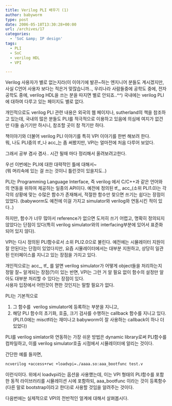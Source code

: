 ```yaml
---
title: Verilog PLI 배우기 (1)
author: babyworm
type: post
date: 2006-05-18T13:30:28+00:00
url: /archives/17
categories:
  - 'SoC &amp; IP design'
tags:
  - PLI
  - SoC
  - verilog HDL
  - VPI

---
```

Verilog 사용자가 별로 없는지라(이 이야기에 발끈~하는 엔지니어 분들도 계시겠지만, 사실 C언어 사용자 보다는 적은거 맞잖습니까.., 우리나라 사람들중에 공학도 중에, 전자공학도 중에, verilog HDL을 쓰는 분을 따지면 별로 안되죠..^^) 국내에는 verilog PLI에 대하여 다루고 있는 페이지도 별로 없다.

개인적으로도 verilog PLI 관련 내용은 외국의 웹 페이지나, sutherland의 책을 참조하고 있는데, 국내의 많은 분들도 PLI를 적극적으로 이용하고 있음에 의심에 여지가 없건만 다들 숨기기만 하시니, 참조할 곳이 참 적기만 하다.

책이야기와 더불어 verilog PLI 이야기를 특히 VPI 이야기를 한번 해보려 한다.  
뭐, 나도 PLI중의 tf\_나 acc\_는 좀 써봤지만, VPI는 얼마전에 처음 다루어 보았다.

그래서 공부 겸사 겸사.. 시간 될때 마다 정리해서 올려보려고한다.

우선 이번에는 PLI에 대한 대략적인 틀에 대해서~  
(뭐 머리속에 있는 걸 쓰는 것이니 틀린것이 있을지도..)

PLI는 Programming Language Interface, 즉 verilog 에서 C/C++과 같은 언어와의 연동을 위하여 제공하는 일종의 API이다. 예전에 정의된 tf\_, acc\_(소위 PLI1.0)는 각각의 상황에 맞는 수많은 함수가 존재해서, 적절한 함수만 찾으면 쓰기는 쉽다는 장점이 있었다. (babyworm도 예전에 이걸 가지고 simulator와 verilog와 연동시킨 적이 있다..)

하지만, 함수가 너무 많아서 reference가 없으면 도저히 쓰기 어렵고, 명확히 정의되지 않았다는 단점이 있다(특히 verilog simulator와의 interfacing부분에 있어서 표준화 되어 있지 않다).

VPI는 다시 정의된 PLI함수로서 소위 PLI2.0으로 불린다. 예전에는 시뮬레이터 지원이 잘 안된다는 단점이 있었다지만, 요즘 시뮬레이터에서는 대부분 지원하고, 상당히 일관된 인터페이스를 지니고 있는 장점을 가지고 있다.

개인적으로는 acc\_, tf\_ 를 알면 verilog simulator가 어떻게 object들을 처리하는지 정말 잘~ 알게되는 장점(?)이 있는 반면, VPI는 그런 거 알 필요 없이 함수의 설정만 알아도 대부분 처리할 수 있다는 장점이 있다.  
사용자 입장에서 어떤것이 편한 것인지는 말할 필요가 없다.

PLI는 기본적으로  
1. 그 함수를  verilog simulator에 등록하는 부분을 지니고,  
2. 해당 PLI 함수의 초기화, 호출, 크기 검사를 수행하는 callback 함수를 지니고 있다. (PLI1.0에는 misctf라는 재미나고 babyworm이 잘 사용하는 callback이 하나 더 있었다)

PLI를 verilog simlator와 연동하는 가장 쉬운 방법은 dynamic library로써 PLI함수를 컴파일하고, 이를 verilog simulator호출 시점에서 시뮬레이터에 알리는 것이다.

간단한 예를 들자면,

```bash
ncverilog +access+rwc +loadvpi=./aaaa.so:aaa_bootfunc test.v
```

<div>
  이런식이다. 위에서 loadvpi라는 옵션을 사용헀는데, 이는 VPI 형태의 PLI함수를 포함한 동적 라이브러리를 시뮬레이션 시에 포함하되, aaa_bootfunc 이라는 것이 등록함수(다른 말로 bootstrap이라고 한다)로 사용할 것임을 알려주는 것이다.
</div>

다음번에는 실제적으로 VPI의 전반적인 얼계에 대해서 살펴봅시다.